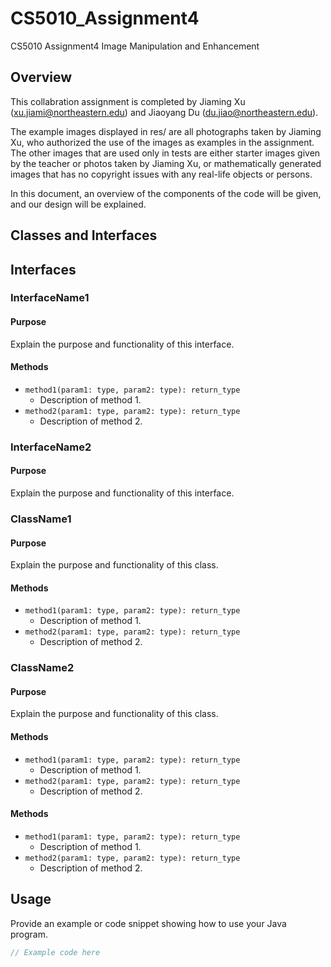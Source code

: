 # **CS5010_Assignment4**
CS5010 Assignment4 Image Manipulation and Enhancement

## **Overview**

This collabration assignment is completed by Jiaming Xu (xu.jiami@northeastern.edu) and Jiaoyang Du (du.jiao@northeastern.edu).

The example images displayed in res/ are all photographs taken by Jiaming Xu, who authorized the use of the images as examples in the assignment. The other images that are used only in tests are either starter images given by the teacher or photos taken by Jiaming Xu, or mathematically generated images that has no copyright issues with any real-life objects or persons.

In this document, an overview of the components of the code will be given, and our design will be explained.

## **Classes and Interfaces**

## Interfaces

### InterfaceName1

#### Purpose
Explain the purpose and functionality of this interface.

#### Methods
- `method1(param1: type, param2: type): return_type`
  - Description of method 1.
- `method2(param1: type, param2: type): return_type`
  - Description of method 2.

### InterfaceName2

#### Purpose
Explain the purpose and functionality of this interface.

### ClassName1

#### Purpose
Explain the purpose and functionality of this class.

#### Methods
- `method1(param1: type, param2: type): return_type`
  - Description of method 1.
- `method2(param1: type, param2: type): return_type`
  - Description of method 2.

### ClassName2

#### Purpose
Explain the purpose and functionality of this class.

#### Methods
- `method1(param1: type, param2: type): return_type`
  - Description of method 1.
- `method2(param1: type, param2: type): return_type`
  - Description of method 2.


#### Methods
- `method1(param1: type, param2: type): return_type`
  - Description of method 1.
- `method2(param1: type, param2: type): return_type`
  - Description of method 2.

## **Usage**

Provide an example or code snippet showing how to use your Java program.

```java
// Example code here